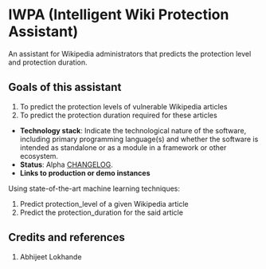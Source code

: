 # IWPA (Intelligent Wiki Protection Assistant)
An assistant for Wikipedia administrators that predicts the protection level and protection duration.

## Goals of this assistant
1. To predict the protection levels of vulnerable Wikipedia articles
2. To predict the protection duration required for these articles

  - **Technology stack**: Indicate the technological nature of the software, including primary programming language(s) and whether the software is intended as standalone or as a module in a framework or other ecosystem.
  - **Status**:  Alpha [CHANGELOG](CHANGELOG.md).
  - **Links to production or demo instances**

Using state-of-the-art machine learning techniques:
1. Predict protection_level of a given Wikipedia article
2. Predict the protection_duration for the said article 

## Credits and references
1. Abhijeet Lokhande

